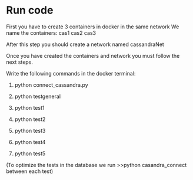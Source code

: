 # Run code
First you have to create 3 containers in docker in the same network
We name the containers: 
cas1
cas2
cas3

After this step you should create a network named cassandraNet

Once you have created the containers and network you must follow the next steps.

Write the following commands in the docker terminal:

1. python connect_cassandra.py

2. python testgeneral

3. python test1

4. python test2

5. python test3

6. python test4

7. python test5


(To optimize the tests in the database we run >>python casandra_connect between each test)
